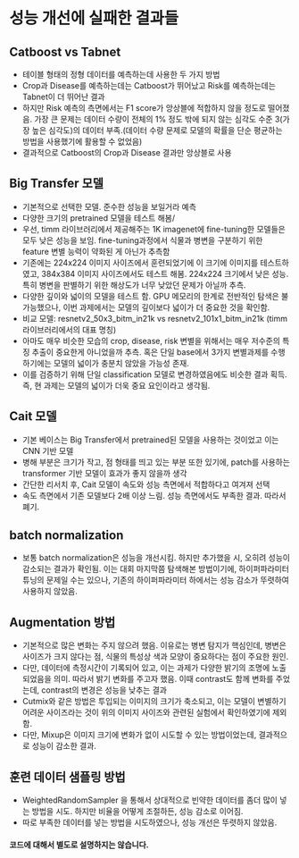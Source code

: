 # 성능 개선에 실패한 결과들
## Catboost vs Tabnet
- 테이블 형태의 정형 데이터를 예측하는데 사용한 두 가지 방법
- Crop과 Disease를 예측하는데는 Catboost가 뛰어났고 Risk를 예측하는데는 Tabnet이 더 뛰어난 결과
- 하지만 Risk 예측의 측면에서는 F1 score가 앙상블에 적합하지 않을 정도로 떨어졌음. 가장 큰 문제는 데이터 수량이 전체의 1% 정도 밖에 되지 않는 심각도 수준 3(가장 높은 심각도)의 데이터 부족.(데이터 수량 문제로 모델의 확률을 단순 평균하는 방법을 사용했기에 활용할 수 없었음)
- 결과적으로 Catboost의 Crop과 Disease 결과만 앙상블로 사용

## Big Transfer 모델
- 기본적으로 선택한 모델. 준수한 성능을 보일거라 예측
- 다양한 크기의 pretrained 모델을 테스트 해봄/
- 우선, timm 라이브러리에서 제공해주는 1K imagenet에 fine-tuning한 모델들은 모두 낮은 성능을 보임. fine-tuning과정에서 식물과 병변을 구분하기 위한 feature 변별 능력이 약화된 게 아닌가 추측함
- 기존에는 224x224 이미지 사이즈에서 훈련되었기에 이 크기에 이미지를 테스트하였고, 384x384 이미지 사이즈에서도 테스트 해봄. 224x224 크기에서 낮은 성능. 특히 병변을 판별하기 위한 해상도가 너무 낮았던 문제가 아닐까 추측.
- 다양한 깊이와 넓이의 모델을 테스트 함. GPU 메모리의 한계로 전반적인 탐색은 불가능했으나, 이번 과제에서는 모델의 깊이보다 넓이가 더 중요한 것을 확인함.
- 비교 모델: resnetv2_50x3_bitm_in21k vs resnetv2_101x1_bitm_in21k (timm 라이브러리에서의 대표 명칭)
- 아마도 매우 비슷한 모습의 crop, disease, risk 변별을 위해서는 매우 저수준의 특징 추출이 중요한게 아니었을까 추측. 혹은 단일 base에서 3가지 변별과제를 수행하기에는 모델의 넓이가 충분치 않았을 가능성 존재.
- 이를 검증하기 위해 단일 classification 모델로 변경하였음에도 비슷한 결과 획득. 즉, 현 과제는 모델의 넓이가 더욱 중요 요인이라고 생각됨.

## Cait 모델
- 기본 베이스는 Big Transfer에서 pretrained된 모델을 사용하는 것이었고 이는 CNN 기반 모델
- 병해 부분은 크기가 작고, 점 형태를 띄고 있는 부분 또한 있기에, patch를 사용하는 transformer 기반 모델이 효과가 좋지 않을까 생각
- 간단한 리서치 후, Cait 모델이 속도와 성능 측면에서 적합하다고 여겨져 선택
- 속도 측면에서 기존 모델보다 2배 이상 느림. 성능 측면에서도 부족한 결과. 따라서 폐기.

## batch normalization
- 보통 batch normalization은 성능을 개선시킴. 하지만 추가했을 시, 오히려 성능이 감소되는 결과가 확인됨. 이는 대회 마지막쯤 탐색해본 방법이기에, 하이퍼파라미터 튜닝의 문제일 수는 있으나, 기존의 하이퍼파라미터 하에서는 성능 감소가 뚜렷하여 사용하지 않았음.

## Augmentation 방법
- 기본적으로 많은 변화는 주지 않으려 했음. 이유로는 병변 탐지가 핵심인데, 병변은 사이즈가 크지 않다는 점, 식물의 특성상 색과 모양이 중요하다는 점이 주요한 원인.
- 다만, 데이터에 측정시간이 기록되어 있고, 이는 과제가 다양한 밝기의 조명에 노출되었음을 의미. 따라서 밝기 변화를 주고자 했음. 이때 contrast도 함께 변화를 주었는데, contrast의 변경은 성능을 낮추는 결과
- Cutmix와 같은 방법은 투입되는 이미지의 크기가 축소되고, 이는 모델이 변별하기 어려운 사이즈라는 것이 위의 이미지 사이즈와 관련된 실험에서 확인하였기에 제외함.
- 다만, Mixup은 이미지 크기에 변화가 없이 시도할 수 있는 방법이었는데, 결과적으로 성능이 감소한 결과.

## 훈련 데이터 샘플링 방법
- WeightedRandomSampler 을 통해서 상대적으로 빈약한 데이터를 좀더 많이 넣는 방법을 시도. 하지만 비율을 어떻게 조절하든, 성능 감소로 이어짐.
- 따로 부족한 데이터를 넣는 방법을 시도하였으나, 성능 개선은 뚜렷하지 않았음.

#### 코드에 대해서 별도로 설명하지는 않습니다.
